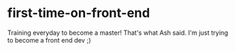 # first-time-on-front-end
Training everyday to become a master! That's what Ash said. I'm just trying to become a front end dev ;)
